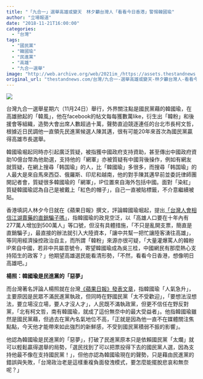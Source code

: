 ```yaml
---
title: "「九合一」選舉高雄或變天　林夕籲台灣人「看看今日香港」警惕韓國瑜"
author: "立場報道"
date: "2018-11-21T16:00:00"
categories:
  - "台灣"
tags:
  - "國民黨"
  - "韓國瑜"
  - "民進黨"
  - "高雄"
  - "九合一選舉"
image: "http://web.archive.org/web/2021im_/https://assets.thestandnews.com/media/photos/lam-07_9AfE2.png"
original_url: "thestandnews.com/台灣/九合一-選舉高雄或變天-林夕籲台灣人-看看今日香港-警惕韓國瑜"
---
```

![](http://web.archive.org/web/2021im_/https://assets.thestandnews.com/media/photos/lam-07_9AfE2.png)

台灣九合一選舉星期六（11月24日）舉行，外界關注點是國民黨藉的韓國瑜，在高雄掀起的「韓風」，他在facebook的帖文每每獲數萬like，衍生出「韓粉」和後援會等組織，造勢大會出席人數超過十萬，聲勢直迫競逐連任的台北市長柯文哲，根據近日民調他一直領先民進黨候選人陳其邁，很有可能20年來首次為國民黨贏得高雄市長選舉。

韓國瑜堀起同時亦引起廣泛質疑，被指獲中國政府支持資助，甚至傳出中國政府資助10億台幣為他助選，支持他的「網軍」亦被質疑有中國背後操作，例如有網友就質疑，在網上搜尋「韩国瑜」的人，比「韓國瑜」多很多，而搜尋「韩国瑜」的人最大是來自馬來西亞、俄羅斯、印尼和越南，他的對手陳其邁早前並委託律師團開記者會，質疑很多韓國瑜的「網軍」，IP位置來自海外包括中國。面對「染紅」質疑韓國瑜認為自己是被戴上「紅色的帽子」，自己一直被貼標籤，不介意繼續被貼。

香港填詞人林夕今日就在《蘋果日報》撰文，評論韓國瑜堀起，提出[「台灣人會相信江湖賣藥的直銷騙子嗎」](http://web.archive.org/web/20211229101849/https://hk.lifestyle.appledaily.com/lifestyle/columnist/daily/article/20181121/20550617?fbclid=IwAR34spEU7QJgYUgyNkzfjzBFsuOmKX7IW-3JAKD0qyz8NXptARb1ThmL_-Y)，指韓國瑜的政見空泛，以「高雄人口要在十年內有277萬人增加到500萬人」等口號，但沒有具體措施，「不只是亂開支票，簡直是直銷騙子」，最直接的辦法就引入大陸資本，「讓中共幫一把忙讓陸客湧往高雄」，等同用經濟操控政治自主，而所謂「韓粉」來源亦很可疑，「大量灌爆罵人的韓粉IP來自中國，若非中共屬意號令，寄望韓國瑜成為吳三桂，中國網民有那麼熱心支持陌生的政客？」他期望高雄選民能看清形勢，「不然，看看今日香港，想像明日高雄吧。」

**楊照：韓國瑜是民進黨的「惡夢」**

而台灣著名評論人楊照就在台灣[《蘋果日報》發表文章](http://web.archive.org/web/20211229101849/https://tw.appledaily.com/forum/daily/20181121/38185043/)，指韓國瑜「人氣急升」，主要原因是民眾不滿民進黨執政，但同時在野國民黨「太不受歡迎」，「要想法沒想法，要立場沒立場，要人才沒人才」，人民既不滿執政黨，但更不信任在野反對黨，「北有柯文哲，南有韓國瑜，就成了這份無奈中的最大受益者」。他指韓國瑜雖然是國民黨藉，但過去在黨內名氣地位不高，「正就是因為他一直不在媒體關注焦點點，今天他才能帶來如此強烈的新鮮感，不受到國民黨積弱不振的影響」。

他認為韓國瑜是民進黨的「惡夢」，打破了民進黨原本只是依賴國民黨「太爛」就可以輕鬆贏得選舉的局勢，「選民找到了可以把票投得下去的國民黨人選，因為支持他最不像在支持國民黨！」，但他亦認為韓國瑜現在的聲勢，只是藉由民進黨的錯誤與失敗，「台灣政治老是這樣重複負面發洩模式，要怎麼能擺脫悲哀和無奈呢？」